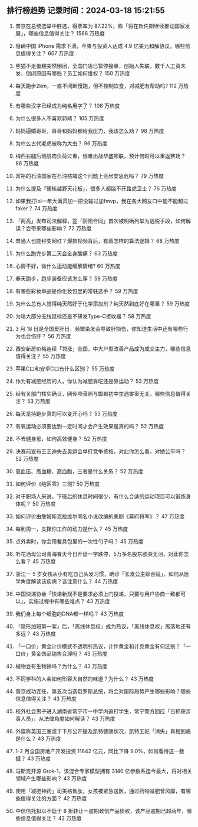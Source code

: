 
## 排行榜趋势 记录时间：2024-03-18 15:21:55
  
  1. 普京在总统选举中胜选，得票率为 87.22%，称「将在新任期继续推动国家发展」，哪些信息值得关注？ 1566 万热度
    
  2. 隐瞒中国 iPhone 需求下滑，苹果与投资人达成 4.9 亿美元和解协议，哪些信息值得关注？ 607 万热度
    
  3. 熊猫不走蛋糕突然倒闭，全国门店已暂停接单，创始人失联，数千人工资未发，倒闭原因有哪些？员工如何维权？ 150 万热度
    
  4. 每天跑步2km，一直不间断慢跑，但不控制饮食，对减肥有帮助吗? 112 万热度
    
  5. 有哪些汉字已经成为纯名用字了？ 108 万热度
    
  6. 为什么很多人不喜欢郭靖？ 105 万热度
    
  7. 妈妈逼婚哥哥，哥哥和妈妈都给我压力，我该怎么劝？ 98 万热度
    
  8. 为什么古代老虎被称为大虫？ 96 万热度
    
  9. 梅西右腿后侧肌肉负荷过重，很难出战华盛顿联，预计何时可以重返赛场？ 86 万热度
    
  10. 富裕的石油国家在石油枯竭这个问题上会居安思危吗？ 79 万热度
    
  11. 为什么提及「硬核越野天花板」，很多人都绕不开路虎卫士？ 76 万热度
    
  12. 如果我打lol一年大满贯加一把没输过加fmvp，我在各大网友口中能不能超过faker？ 74 万热度
    
  13. 「两高」发布司法解释，签「阴阳合同」首次被明确列举为逃税手段，如何解读？会带来哪些影响？ 72 万热度
    
  14. 普通人也能秒变网红？爆款视频背后，有着怎样的算法逻辑？ 68 万热度
    
  15. 为什么跑完步第二天会全身酸痛？ 63 万热度
    
  16. 心情不好，做什么运动能缓解情绪? 60 万热度
    
  17. 春天跑步，跑步装备应该怎么穿？ 59 万热度
    
  18. 有哪些彩妆单品是你化妆包里的常驻选手？ 59 万热度
    
  19. 为什么总有人觉得纯天然好于化学添加剂？纯天然到底好在哪里？ 59 万热度
    
  20. 为啥大部分无线鼠标还是不研发Type-C接收器？ 58 万热度
    
  21. 3 月 18 日是全国爱肝日，频繁染发会导致肝损伤，你知道生活中还有哪些行为也会伤肝？ 56 万热度
    
  22. 西安新房价格连续「领涨」全国，中大户型改善产品成为成交主力，哪些信息值得关注？ 55 万热度
    
  23. 苹果C口和安卓C口有什么区别？ 55 万热度
    
  24. 作为有减肥经历的人，你认为减肥靠吃还是靠运动？ 53 万热度
    
  25. 经有关部门核实确认，网传颅骨照与邯郸初中生遇害案无关，哪些信息值得关注？ 53 万热度
    
  26. 每天坚持跑步真的可以变开心吗？ 53 万热度
    
  27. 有氧运动必须要达到一定时间才会产生效果是真的吗？ 52 万热度
    
  28. 不去健身房，如何高效健身？ 52 万热度
    
  29. 决赛前宣布王艺迪失去奥运会单打竞争资格，对此你怎么看，对她公平吗？ 52 万热度
    
  30. 高血压、高血糖、高血脂，三者是什么关系？ 52 万热度
    
  31. 如何评价《绝区零》三测? 50 万热度
    
  32. 对于职场人来说，下班后的休息时间很少，有什么合适的运动项目可以锻炼身体呢？ 50 万热度
    
  33. 如何评价由詹姆斯克拉维尔同名小说改编的美剧《幕府将军》？ 47 万热度
    
  34. 每到周一，支撑你工作的动力是什么？ 45 万热度
    
  35. 点外卖时，你会用餐具包里的一次性勺子吗？ 45 万热度
    
  36. 听花酒母公司青海春天今日开盘一字跌停，5万多名股东欲哭无泪，对此你怎么看？ 45 万热度
    
  37. 浙江一 5 岁女孩从小有吃自己头发习惯，确诊「长发公主综合征」，如何从医学角度解读该疾病？该注意什么？ 44 万热度
    
  38. 中国快递协会「快递新规不是要求必须上门投递，只要与用户协商一致都可以」，实施过程中有哪些难点？ 43 万热度
    
  39. 我们身上每个细胞的DNA都一样吗？ 43 万热度
    
  40. 「隐形加班第一案」后，「离线休息权」成为热议，「离线休息权」离落地还有多远？ 43 万热度
    
  41. 「一口价」黄金计价模式不透明引热议，计件黄金和计克黄金有何区别？「一口价」黄金饰品销售合理吗？ 43 万热度
    
  42. 植物会有生物钟吗？为什么？ 43 万热度
    
  43. 不同学科的人会如何形容大自然的味道？为什么？ 43 万热度
    
  44. 普京成功连任，第五次当选俄罗斯总统，将会对国际局势产生哪些影响？哪些信息值得关注？ 43 万热度
    
  45. 校外社会男子进入湖南省常宁市一中学内追打学生，常宁警方回应「已抓获涉事人员」，从法律角度如何解读？ 43 万热度
    
  46. 外媒称英国王室或于下月公开提及凯特健康状况，凯特王妃「消失」真相到底是什么？ 43 万热度
    
  47. 1-2 月全国房地产开发投资 11842 亿元，同比下降 9.0%，如何看待这一数据？ 43 万热度
    
  48. 马斯克开源 Grok-1，该混合专家模型拥有 3140 亿参数系迄今最大，将对相关领域产生哪些影响？ 43 万热度
    
  49. 使用「减肥神药」司美格鲁肽，女孩被紧急送医，通过药物减肥曾风靡，有哪些值得关注的方面？ 42 万热度
    
  50. 中信信托拟以不低于 8 折转让一逾期政信产品债权，该产品逾期已超两年，哪些信息值得关注？ 42 万热度
    